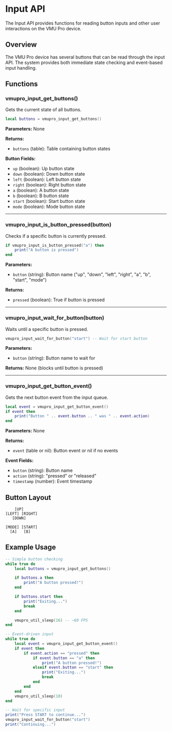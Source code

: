 # Input API

The Input API provides functions for reading button inputs and other user interactions on the VMU Pro device.

## Overview

The VMU Pro device has several buttons that can be read through the input API. The system provides both immediate state checking and event-based input handling.

## Functions

### vmupro_input_get_buttons()

Gets the current state of all buttons.

```lua
local buttons = vmupro_input_get_buttons()
```

**Parameters:** None

**Returns:**
- `buttons` (table): Table containing button states

**Button Fields:**
- `up` (boolean): Up button state
- `down` (boolean): Down button state
- `left` (boolean): Left button state
- `right` (boolean): Right button state
- `a` (boolean): A button state
- `b` (boolean): B button state
- `start` (boolean): Start button state
- `mode` (boolean): Mode button state

---

### vmupro_input_is_button_pressed(button)

Checks if a specific button is currently pressed.

```lua
if vmupro_input_is_button_pressed("a") then
    print("A button is pressed")
end
```

**Parameters:**
- `button` (string): Button name ("up", "down", "left", "right", "a", "b", "start", "mode")

**Returns:**
- `pressed` (boolean): True if button is pressed

---

### vmupro_input_wait_for_button(button)

Waits until a specific button is pressed.

```lua
vmupro_input_wait_for_button("start") -- Wait for start button
```

**Parameters:**
- `button` (string): Button name to wait for

**Returns:** None (blocks until button is pressed)

---

### vmupro_input_get_button_event()

Gets the next button event from the input queue.

```lua
local event = vmupro_input_get_button_event()
if event then
    print("Button " .. event.button .. " was " .. event.action)
end
```

**Parameters:** None

**Returns:**
- `event` (table or nil): Button event or nil if no events

**Event Fields:**
- `button` (string): Button name
- `action` (string): "pressed" or "released"
- `timestamp` (number): Event timestamp

## Button Layout

```
    [UP]
[LEFT] [RIGHT]
   [DOWN]

[MODE] [START]
  [A]   [B]
```

## Example Usage

```lua
-- Simple button checking
while true do
    local buttons = vmupro_input_get_buttons()

    if buttons.a then
        print("A button pressed!")
    end

    if buttons.start then
        print("Exiting...")
        break
    end

    vmupro_util_sleep(16) -- ~60 FPS
end

-- Event-driven input
while true do
    local event = vmupro_input_get_button_event()
    if event then
        if event.action == "pressed" then
            if event.button == "a" then
                print("A button pressed!")
            elseif event.button == "start" then
                print("Exiting...")
                break
            end
        end
    end
    vmupro_util_sleep(10)
end

-- Wait for specific input
print("Press START to continue...")
vmupro_input_wait_for_button("start")
print("Continuing...")
```
